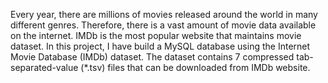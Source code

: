 Every year, there are millions of movies released around the world in many
different genres. Therefore, there is a vast amount of movie data available on the
internet. IMDb is the most popular website that maintains movie dataset. In this
project, I have build a MySQL database using the Internet Movie Database
(IMDb) dataset. The dataset contains 7 compressed tab-separated-value
(*.tsv) files that can be downloaded from IMDb website.
